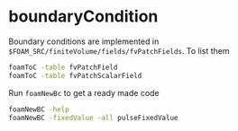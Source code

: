 # boundaryCondition

Boundary conditions are implemented in `$FOAM_SRC/finiteVolume/fields/fvPatchFields`. To list them

```bash
foamToC -table fvPatchField
foamToC -table fvPatchScalarField
```

Run `foamNewBc` to get a ready made code
```bash
foamNewBC -help
foamNewBC -fixedValue -all pulseFixedValue
```

